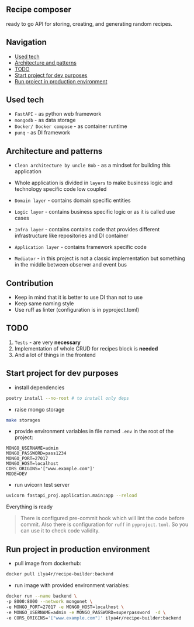 ##  Recipe composer
ready to go API for storing, creating, and generating random recipes.

## Navigation
- [Used tech](#used-tech)
- [Architecture and patterns](#architecture-and-patterns)
- [TODO](#todo)
- [Start project for dev purposes](#start-project-for-dev-purposes)
- [Run project in production environment](#run-project-in-production-environment)



## Used tech
- `FastAPI` - as python web framework
- `mongodb` - as data storage
- `Docker/ Docker compose` - as container runtime
- `punq` - as DI framework 

## Architecture and patterns
- `Clean architecture by uncle Bob` - as a mindset for building this application
- Whole application is divided in `layers` to make business logic and technology specific code low coupled
- `Domain layer` - contains domain specific entities
- `Logic layer` - contains business specific logic or as it is called use cases
- `Infra layer` - contains contains code that provides different infrastructure like repositories and DI container
- `Application layer` - contains framework specific code

- `Mediator` - in this project is not a classic implementation but something in the middle between observer and event bus

## Contribution 
- Keep in mind that it is better to use DI than not to use
- Keep same naming style
- Use ruff as linter (configuration is in pyproject.toml)

## TODO
1. `Tests` - are very **necessary**
2. Implementation of whole CRUD for recipes block is **needed**
3. And a lot of things in the frontend

## Start project for dev purposes

- install dependencies
 ~~~ bash
 poetry install --no-root # to install only deps
 ~~~

- raise mongo storage
~~~ bash
make storages
~~~

- provide environment variables in file named `.env` in the root of the project:
~~~
MONGO_USERNAME=admin
MONGO_PASSWORD=pass1234
MONGO_PORT=27017
MONGO_HOST=localhost
CORS_ORIGINS='["www.example.com"]'
MODE=DEV
~~~

- run uvicorn test server
~~~ bash
uvicorn fastapi_proj.application.main:app --reload
~~~

Everything is ready

> There is configured pre-commit hook which will lint the code before commit. Also there is configuration for `ruff` in `pyproject.toml`. So you can use it to check code validity.

## Run project in production environment

- pull image from dockerhub:

~~~ bash
docker pull ilya4r/recipe-builder:backend
~~~

- run image with provided environment variables:

~~~ bash
docker run --name backend \
-p 8000:8000 --network mongonet \
-e MONGO_PORT=27017 -e MONGO_HOST=localhost \
-e MONGO_USERNAME=admin -e MONGO_PASSWORD=superpassword  -d \
-e CORS_ORIGINS='["www.example.com"]' ilya4r/recipe-builder:backend
~~~




